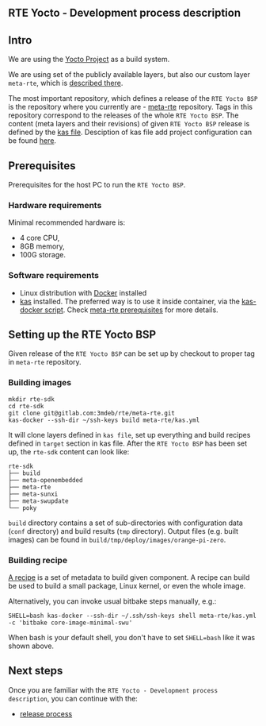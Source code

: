 RTE Yocto - Development process description
------------------------

## Intro

We are using the [Yocto Project](https://www.yoctoproject.org/) as a build
system.

We are using set of the publicly available layers, but also our custom layer
`meta-rte`, which is [described there](../layer-description.md).

The most important repository, which defines a release of the `RTE Yocto BSP`
is the repository where you currently are - [meta-rte](https://gitlab.com/3mdeb/rte/meta-rte)
repository. Tags in this repository correspond to the releases of the whole
`RTE Yocto BSP`. The content (meta layers and their revisions) of given
`RTE Yocto BSP` release is defined by the
[kas file](https://gitlab.com/3mdeb/rte/meta-rte/blob/master/kas.yml).
Desciption of kas file add project configuration can be found
[here](https://kas.readthedocs.io/en/0.19.0/userguide.html#project-configuration).

## Prerequisites

Prerequisites for the host PC to run the `RTE Yocto BSP`.

### Hardware requirements

Minimal recommended hardware is:
- 4 core CPU,
- 8GB memory,
- 100G storage.

### Software requirements

* Linux distribution with [Docker](https://docs.docker.com/install/) installed
* [kas](https://github.com/siemens/kas) installed. The preferred way is to use
it inside container, via the
[kas-docker script](https://github.com/siemens/kas/blob/master/kas-docker).
Check [meta-rte prerequisites](https://gitlab.com/3mdeb/rte/meta-rte#prerequisites)
for more details.

## Setting up the RTE Yocto BSP

Given release of the `RTE Yocto BSP` can be set up by checkout to proper tag
in `meta-rte` repository.

### Building images

```
mkdir rte-sdk
cd rte-sdk
git clone git@gitlab.com:3mdeb/rte/meta-rte.git
kas-docker --ssh-dir ~/ssh-keys build meta-rte/kas.yml
```

It will clone layers defined in `kas file`, set up everything and build
recipes defined in `target` section in kas file. After the `RTE Yocto BSP` has
been set up, the `rte-sdk` content can look like:

```
rte-sdk
├── build
├── meta-openembedded
├── meta-rte
├── meta-sunxi
├── meta-swupdate
└── poky

```

`build` directory contains a set of sub-directories with configuration data
(`conf` directory) and build results (`tmp` directory). Output files (e.g.
built images) can be found in `build/tmp/deploy/images/orange-pi-zero`.

### Building recipe

[A recipe](https://www.yoctoproject.org/docs/latest/mega-manual/mega-manual.html#some-basic-terms)
is a set of metadata to build given component. A recipe can build be used to
build a small package, Linux kernel, or even the whole image.


Alternatively, you can invoke usual bitbake steps manually, e.g.:

```
SHELL=bash kas-docker --ssh-dir ~/.ssh/ssh-keys shell meta-rte/kas.yml -c 'bitbake core-image-minimal-swu'
```

When bash is your default shell, you don't have to set `SHELL=bash` like it was
shown above.

## Next steps

Once you are familiar with the `RTE Yocto - Development process description`,
you can continue with the:

* [release process](release.md)
